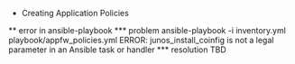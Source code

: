 * Creating Application Policies

** error in ansible-playbook
*** problem
ansible-playbook -i inventory.yml playbook/appfw_policies.yml
ERROR: junos_install_coinfig is not a legal parameter in an Ansible task or handler
*** resolution
TBD

